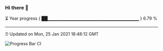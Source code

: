 ### Hi there 👋

⏳ Year progress { ██▁▁▁▁▁▁▁▁▁▁▁▁▁▁▁▁▁▁▁▁▁▁▁▁▁▁▁▁ } 6.79 %

---

⏰ Updated on Mon, 25 Jan 2021 18:48:12 GMT

![Progress Bar CI](https://github.com/liununu/liununu/workflows/Progress%20Bar%20CI/badge.svg)
